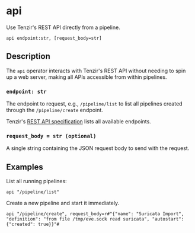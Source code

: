 # api

Use Tenzir's REST API directly from a pipeline.

```tql
api endpoint:str, [request_body=str]
```

## Description

The `api` operator interacts with Tenzir's REST API without needing to spin up a
web server, making all APIs accessible from within pipelines.

### `endpoint: str`

The endpoint to request, e.g., `/pipeline/list` to list all pipelines created
through the `/pipeline/create` endpoint.

Tenzir's [REST API specification](/api) lists all available endpoints.

### `request_body = str (optional)`

A single string containing the JSON request body to send with the request.

## Examples

List all running pipelines:

```tql
api "/pipeline/list"
```

Create a new pipeline and start it immediately.

```tql
api "/pipeline/create", request_body=r#"{"name": "Suricata Import", "definition": "from file /tmp/eve.sock read suricata", "autostart": {"created": true}}"#
```
